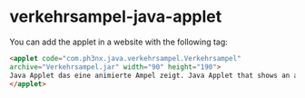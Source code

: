 verkehrsampel-java-applet
=========================

You can add the applet in a website with the following tag:

```HTML
<applet code="com.ph3nx.java.verkehrsampel.Verkehrsampel"
archive="Verkehrsampel.jar" width="90" height="190">
Java Applet das eine animierte Ampel zeigt. Java Applet that shows an animated traffic light.
</applet>
```
